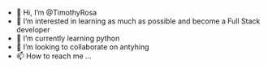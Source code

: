 - 👋 Hi, I’m @TimothyRosa
- 👀 I’m interested in learning as much as possible and become a Full Stack developer
- 🌱 I’m currently learning python
- 💞️ I’m looking to collaborate on antyhing
- 📫 How to reach me ...

<!---
TimothyRosa/TimothyRosa is a ✨ special ✨ repository because its `README.md` (this file) appears on your GitHub profile.
You can click the Preview link to take a look at your changes.
--->
